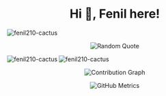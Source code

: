 <h1 align="center">Hi 👋, Fenil here!</h1>
<p align="left">
  <img src="https://komarev.com/ghpvc/?username=fenil210-cactus&label=Profile%20views&color=0e75b6&style=flat" alt="fenil210-cactus" />
</p>

<!-- Random Quote -->
<p align="center">
  <img src="https://quotes-github-readme.vercel.app/api?type=horizontal&theme=light" alt="Random Quote" />
</p>

<!-- Top Languages -->
<p>
  <img align="left" src="https://github-readme-stats.vercel.app/api/top-langs?username=fenil210-cactus&show_icons=true&locale=en&layout=compact" alt="fenil210-cactus" />
</p>

<!-- GitHub Stats -->
<p>
  <img align="center" src="https://github-readme-stats.vercel.app/api?username=fenil210-cactus&show_icons=true&locale=en" alt="fenil210-cactus" />
</p>

<!-- Contribution Graph -->
<p align="center">
  <img src="https://github-readme-activity-graph.cyclic.app/graph?username=fenil210-cactus&theme=react-dark" alt="Contribution Graph" />
</p>

<!-- GitHub Metrics -->
<p align="center">
  <img src="https://github.com/fenil210-cactus/github-metrics" alt="GitHub Metrics" />
</p>
